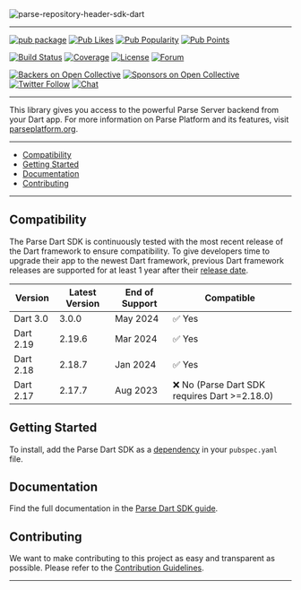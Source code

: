 <img src="https://user-images.githubusercontent.com/5673677/166120960-ea1f58e3-a62b-4770-b541-f64186859339.png" alt="parse-repository-header-sdk-dart" style="max-width: 100%;">

---

[![pub package](https://img.shields.io/pub/v/parse_server_sdk.svg)](https://pub.dev/packages/parse_server_sdk) [![Pub Likes](https://img.shields.io/pub/likes/parse_server_sdk)](https://pub.dev/packages/parse_server_sdk/score) [![Pub Popularity](https://img.shields.io/pub/popularity/parse_server_sdk)](https://pub.dev/packages/parse_server_sdk/score) [![Pub Points](https://img.shields.io/pub/points/parse_server_sdk)](https://pub.dev/packages/parse_server_sdk/score)

[![Build Status](https://github.com/parse-community/Parse-SDK-Flutter/workflows/ci/badge.svg?branch=master)](https://github.com/parse-community/Parse-SDK-Flutter/actions?query=workflow%3Aci+branch%3Amaster)
[![Coverage](https://img.shields.io/codecov/c/github/parse-community/Parse-SDK-Flutter/master)](https://app.codecov.io/gh/parse-community/Parse-SDK-Flutter/branch/master)
[![License](https://img.shields.io/badge/license-Apache%202.0-lightgrey.svg)](https://github.com/parse-community/Parse-SDK-Flutter/blob/master/LICENSE)
[![Forum](https://img.shields.io/discourse/https/community.parseplatform.org/topics.svg)](https://community.parseplatform.org/c/parse-server)

[![Backers on Open Collective](https://opencollective.com/parse-server/backers/badge.svg)][open-collective-link]
[![Sponsors on Open Collective](https://opencollective.com/parse-server/sponsors/badge.svg)][open-collective-link]
[![Twitter Follow](https://img.shields.io/twitter/follow/ParsePlatform.svg?label=Follow%20us&style=social)](https://twitter.com/intent/follow?screen_name=ParsePlatform)
[![Chat](https://img.shields.io/badge/Chat-Join!-%23fff?style=social&logo=slack)](https://chat.parseplatform.org)

---

This library gives you access to the powerful Parse Server backend from your Dart app. For more information on Parse Platform and its features, visit [parseplatform.org](https://parseplatform.org).

---

- [Compatibility](#compatibility)
- [Getting Started](#getting-started)
- [Documentation](#documentation)
- [Contributing](#contributing)

---

## Compatibility

The Parse Dart SDK is continuously tested with the most recent release of the Dart framework to ensure compatibility. To give developers time to upgrade their app to the newest Dart framework, previous Dart framework releases are supported for at least 1 year after their [release date](https://dart.dev/get-dart/archive).

| Version   | Latest Version | End of Support | Compatible                                   |
|-----------|----------------|----------------|----------------------------------------------|
| Dart 3.0  | 3.0.0          | May 2024       | ✅ Yes                                        |
| Dart 2.19 | 2.19.6         | Mar 2024       | ✅ Yes                                        |
| Dart 2.18 | 2.18.7         | Jan 2024       | ✅ Yes                                        |
| Dart 2.17 | 2.17.7         | Aug 2023       | ❌ No (Parse Dart SDK requires Dart >=2.18.0) |

## Getting Started

To install, add the Parse Dart SDK as a [dependency](https://pub.dev/packages/parse_server_sdk/install) in your `pubspec.yaml` file.

## Documentation

Find the full documentation in the [Parse Dart SDK guide][guide].

## Contributing


We want to make contributing to this project as easy and transparent as possible. Please refer to the [Contribution Guidelines](../../CONTRIBUTING.md).

---

[guide]: https://docs.parseplatform.org/dart/guide/
[open-collective-link]: https://opencollective.com/parse-server
